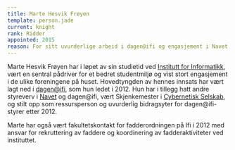 ```yaml
---
title: Marte Hesvik Frøyen
template: person.jade
current: knight
rank: Ridder
appointed: 2015
reason: For sitt uvurderlige arbeid i dagen@ifi og engasjement i Navet og Cybernetisk selskab, i tillegg til ekstra innsats for å bedre studentmiljøet ellers, tildeles Marte Hesvik Frøyen graden Ridder av Hennes Majestet Keiserpingvinen den Fornemmes orden.
---
```


Marte Hesvik Frøyen har i løpet av sin studietid ved [Institutt for Informatikk](http://ifi.uio.no), vært en sentral pådriver for et bedret studentmiljø og vist stort engasjement i de ulike foreningene på huset. Hovedtyngden av hennes innsats har vært lagt ned i [dagen@ifi](http://www.dagenatifi.no/), som hun ledet i 2012. Hun har i tillegg hatt andre styreverv i [Navet](http://navet.ifi.uio.no/) og dagen@ifi, vært Skjenkemester i [Cybernetisk Selskab](http://cyb.no/), og stilt opp som ressursperson og uvurderlig bidragsyter for dagen@ifi-styrer etter 2012.

Marte har også vært fakultetskontakt for fadderordningen på Ifi i 2012 med ansvar for rekruttering av faddere og koordinering av fadderaktiviteter ved instituttet.